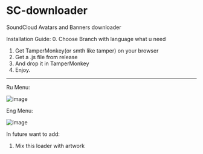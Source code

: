# SC-downloader
SoundCloud Avatars and Banners downloader


Installation Guide:
0. Choose Branch with language what u need
1. Get TamperMonkey(or smth like tamper) on your browser
2. Get a .js file from release
3. And drop it in TamperMonkey
4. Enjoy.

--------------------
Ru Menu:

![image](https://github.com/user-attachments/assets/f5d4753b-c895-4d4c-82e8-e845ba3a0b8f) 

Eng Menu:

![image](https://github.com/user-attachments/assets/74df3599-98cb-4170-8a97-6aba9e06deee)


In future want to add:

1. Mix this loader with artwork
